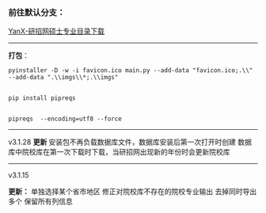 ### 前往默认分支：

[YanX-研招网硕士专业目录下载](https://github.com/xx025/YanX)


----
**打包**：
```shell
pyinstaller -D -w -i favicon.ico main.py --add-data "favicon.ico;.\\"  --add-data ".\\imgs\\*;.\\imgs"
```

```shell

pip install pipreqs
```

```shell

pipreqs  --encoding=utf8 --force
```



---
v3.1.28
**更新**
安装包不再负载数据库文件，数据库安装后第一次打开时创建
数据库中院校库在第一次下载时下载，当研招网出现新的年份时会更新院校库




---

v3.1.15

**更新：**
单独选择某个省市地区
修正对院校库不存在的院校专业输出
去掉同时导出多个
保留所有列信息
